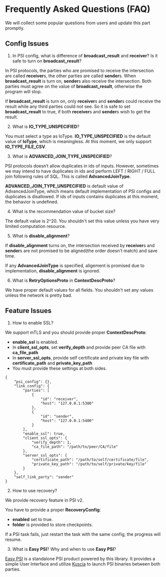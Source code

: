 # Frequently Asked Questions (FAQ)

We will collect some popular questions from users and update this part promptly.

## Config Issues

1. In PSI config, what is difference of **broadcast_result** and **receiver**? Is it safe to turn on **broadcast_result**?

In PSI protocols, the parties who are promised to receive the intersection are called **receiver**s, the other parties are called **sender**s.
When **broadcast_result** is turn on, **sender**s also receive the intersection. Both parties must agree on the value of **broadcast_result**, otherwise the program will stop.

If **broadcast_result** is turn on, only **receiver**s and **sender**s could receive the result while any third parties could not see. So it is safe to set **broadcast_result** to true, if both **receiver**s and **sender**s wish to get the result.

2. What is **IO_TYPE_UNSPECIFIED**?

You must select a type as IoType. **IO_TYPE_UNSPECIFIED** is the default value of **IoType**, which is meaningless. At this moment, we only support **IO_TYPE_FILE_CSV**.

3. What is **ADVANCED_JOIN_TYPE_UNSPECIFIED**?

PSI protocols doesn‘t allow duplicates in ids of inputs. However, sometimes we may intend to have duplicates in ids and perform LEFT / RIGHT / FULL join following rules of SQL. This is called **AdvancedJoinType**.

**ADVANCED_JOIN_TYPE_UNSPECIFIED** is default value of AdvancedJoinType, which means default implementation of PSI configs and duplicates is disallowed. If ids of inputs contains duplicates at this moment, the behavior is undefined.

4. What is the recommendation value of bucket size?

The default value is 2^20. You shouldn't set this value unless you have very limited computation resource.

5. What is **disable_alignment**?

If **disable_alignment** turns on, the intersection received by **receiver**s and **sender**s are not promised to be aligned(the order doesn't match) and save time.

If any **AdvancedJoinType** is specified, aligement is promised due to implementation, **disable_alignment** is ignored.

6. What is **RetryOptionsProto** in **ContextDescProto**?

We have proper default values for all fields. You shouldn't set any values unless the network is pretty bad.

## Feature Issues

1. How to enable SSL?

We support mTLS and you should provide proper **ContextDescProto**:

- **enable_ssl** is enabled.
- In **client_ssl_opts**, set **verify_depth** and provide peer CA file with **ca_file_path**
- In **server_ssl_opts**, provide self certificate and private key file with **certificate_path** and **private_key_path**
- You must provide these settings at both sides.

```
{
    "psi_config": {},
    "link_config": {
        "parties": [
            {
                "id": "receiver",
                "host": "127.0.0.1:5300"
            },
            {
                "id": "sender",
                "host": "127.0.0.1:5400"
            }
        ],
        "enable_ssl": true,
        "client_ssl_opts": {
            "verify_depth": 1,
            "ca_file_path": "/path/to/peer/CA/file"
        },
        "server_ssl_opts": {
            "certificate_path": "/path/to/self/certificate/file",
            "private_key_path": "/path/to/self/private/key/file"
        }
    },
    "self_link_party": "sender"
}
```

2. How to use recovery?

We provide recovery feature in PSI v2.

You have to provide a proper **RecoveryConfig**:

- **enabled** set to true.
- **folder** is provided to store checkpoints.

If a PSI task fails, just restart the task with the same config, the progress will resume.

3. What is **Easy PSI**? Why and when to use **Easy PSI**?

[Easy PSI](https://www.secretflow.org.cn/zh-CN/docs/easy-psi) is a standalone PSI product powered by this library. It provides a simple User Interface and utilize [Kuscia](https://www.secretflow.org.cn/docs/kuscia) to launch PSI binaries between both parties.
